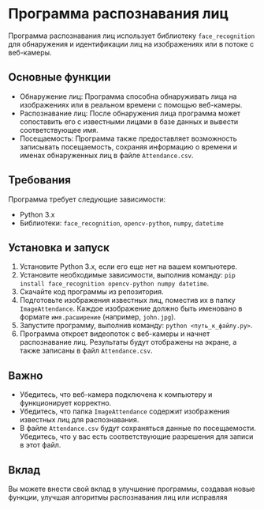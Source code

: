 # Программа распознавания лиц

Программа распознавания лиц использует библиотеку `face_recognition` для обнаружения и идентификации лиц на изображениях или в потоке с веб-камеры.

## Основные функции

- Обнаружение лиц: Программа способна обнаруживать лица на изображениях или в реальном времени с помощью веб-камеры.
- Распознавание лиц: После обнаружения лица программа может сопоставить его с известными лицами в базе данных и вывести соответствующее имя.
- Посещаемость: Программа также предоставляет возможность записывать посещаемость, сохраняя информацию о времени и именах обнаруженных лиц в файле `Attendance.csv`.

## Требования

Программа требует следующие зависимости:

- Python 3.x
- Библиотеки: `face_recognition`, `opencv-python`, `numpy`, `datetime`

## Установка и запуск

1. Установите Python 3.x, если его еще нет на вашем компьютере.
2. Установите необходимые зависимости, выполнив команду: `pip install face_recognition opencv-python numpy datetime`.
3. Скачайте код программы из репозитория.
4. Подготовьте изображения известных лиц, поместив их в папку `ImageAttendance`. Каждое изображение должно быть именовано в формате `имя.расширение` (например, `john.jpg`).
5. Запустите программу, выполнив команду: `python <путь_к_файлу.py>`.
6. Программа откроет видеопоток с веб-камеры и начнет распознавание лиц. Результаты будут отображены на экране, а также записаны в файл `Attendance.csv`.

## Важно

- Убедитесь, что веб-камера подключена к компьютеру и функционирует корректно.
- Убедитесь, что папка `ImageAttendance` содержит изображения известных лиц для распознавания.
- В файле `Attendance.csv` будут сохраняться данные по посещаемости. Убедитесь, что у вас есть соответствующие разрешения для записи в этот файл.

## Вклад

Вы можете внести свой вклад в улучшение программы, создавая новые функции, улучшая алгоритмы распознавания лиц или исправляя